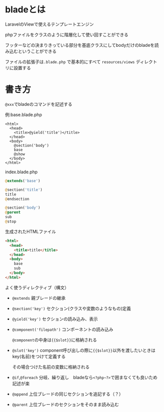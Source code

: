 # bladeとは

LaravelのViewで使えるテンプレートエンジン

phpファイルをクラスのように階層化して使い回すことができる

フッターなどの決まりきっている部分を基底クラスにしてbodyだけのbladeを読み込むということができる

ファイルの拡張子は`.blade.php` で基本的にすべて `resources/views` ディレクトリに設置する

# 書き方

`@xxx`でbladeのコマンドを記述する

例:base.blade.php
```php:base.blade.php
<html>
  <head>
    <title>@yield('title')</title>
  </head>
  <body>
    @section('body')
    base
    @show
  </body>
</html>
```
index.blade.php
```php
@extends('base')

@section('title')
title
@endsection

@section('body')
@parent
sub
@stop
```
生成されたHTMLファイル
```html
<html>
  <head>
    <title>title</title>
  </head>
  <body>
    base
    sub
  </body>
</html>
```

よく使うディレクティブ（構文）

- `@extends` 親ブレードの継承

- `@section('key')` セクション(クラスや変数のようなもの)定義

- `@yield('key')` セクションの読み込み、表示

- `@component('filepath')` コンポーネントの読み込み

  `@component`の中身は`{{$slot}}`に格納される
  
- `@slot('key')` component呼び出しの際に`{{$slot}}`以外を渡したいときはkey(名前)をつけて定義する

  その場合つけた名前の変数に格納される
  
- `@if`,`@foreach` 分岐、繰り返し　bladeなら`<?php~?>`で囲まなくても良いため記述が楽

- `@append` 上位ブレードの同じセクションを追記する（？）

- `@parent` 上位ブレードのセクションをそのまま読み込む
